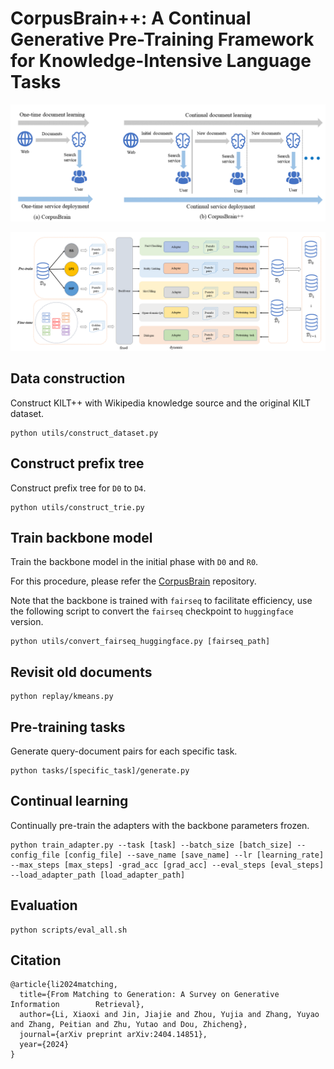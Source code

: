 # CorpusBrain++: A Continual Generative Pre-Training Framework for Knowledge-Intensive Language Tasks

![illustration](.\assets\illustration.png)

![model](.\assets\model.png)

## Data construction

Construct KILT++ with Wikipedia knowledge source and the original KILT dataset.

```
python utils/construct_dataset.py
```

## Construct prefix tree

Construct prefix tree for `D0` to `D4`.

```
python utils/construct_trie.py
```

## Train backbone model

Train the backbone model in the initial phase with `D0` and `R0`. 

For this procedure, please refer the [CorpusBrain](https://github.com/ict-bigdatalab/CorpusBrain.git) repository. 

Note that the backbone is trained with `fairseq` to facilitate efficiency, use the following script to convert the `fairseq` checkpoint to `huggingface` version.

```
python utils/convert_fairseq_huggingface.py [fairseq_path]
```

## Revisit old documents

```
python replay/kmeans.py
```

## Pre-training tasks

Generate query-document pairs for each specific task.

```
python tasks/[specific_task]/generate.py
```

## Continual learning

Continually pre-train the adapters with the backbone parameters frozen.

```
python train_adapter.py --task [task] --batch_size [batch_size] --config_file [config_file] --save_name [save_name] --lr [learning_rate] --max_steps [max_steps] -grad_acc [grad_acc] --eval_steps [eval_steps] --load_adapter_path [load_adapter_path] 
```

## Evaluation

```
python scripts/eval_all.sh
```

## Citation

```
@article{li2024matching,
  title={From Matching to Generation: A Survey on Generative Information 	    Retrieval},
  author={Li, Xiaoxi and Jin, Jiajie and Zhou, Yujia and Zhang, Yuyao and Zhang, Peitian and Zhu, Yutao and Dou, Zhicheng},
  journal={arXiv preprint arXiv:2404.14851},
  year={2024}
}
```

